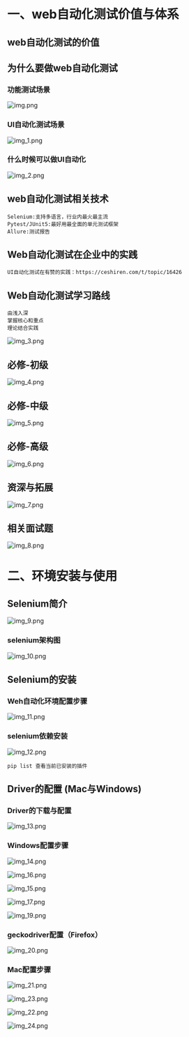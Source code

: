 # 一、web自动化测试价值与体系

## web自动化测试的价值

## 为什么要做web自动化测试

### 功能测试场景

![img.png](img.png)

### UI自动化测试场景

![img_1.png](img_1.png)

### 什么时候可以做UI自动化

![img_2.png](img_2.png)

## web自动化测试相关技术
    Selenium:支持多语言，行业内最火最主流
    Pytest/JUnit5:最好用最全面的单元测试框架
    Allure:测试报告

## Web自动化测试在企业中的实践
    UI自动化测试在有赞的实践：https://ceshiren.com/t/topic/16426

## Web自动化测试学习路线
    由浅入深
    掌握核心和重点
    理论结合实践
![img_3.png](img_3.png)

## 必修-初级
![img_4.png](img_4.png)

## 必修-中级
![img_5.png](img_5.png)

## 必修-高级

![img_6.png](img_6.png)

## 资深与拓展

![img_7.png](img_7.png)

## 相关面试题

![img_8.png](img_8.png)

# 二、环境安装与使用

## Selenium简介
![img_9.png](img_9.png)

### selenium架构图

![img_10.png](img_10.png)

## Selenium的安装

### Weh自动化环境配置步骤

![img_11.png](img_11.png)

### selenium依赖安装

![img_12.png](img_12.png)

    pip list 查看当前已安装的插件

## Driver的配置 (Mac与Windows)

### Driver的下载与配置

![img_13.png](img_13.png)

### Windows配置步骤

![img_14.png](img_14.png)

![img_16.png](img_16.png)

![img_15.png](img_15.png)

![img_17.png](img_17.png)

![img_19.png](img_19.png)

### geckodriver配置（Firefox）

![img_20.png](img_20.png)

### Mac配置步骤

![img_21.png](img_21.png)

![img_23.png](img_23.png)

![img_22.png](img_22.png)

![img_24.png](img_24.png)




